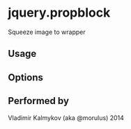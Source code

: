 jquery.propblock
==============

Squeeze image to wrapper

## Usage


## Options


## Performed by
Vladimir Kalmykov (aka @morulus) 2014
